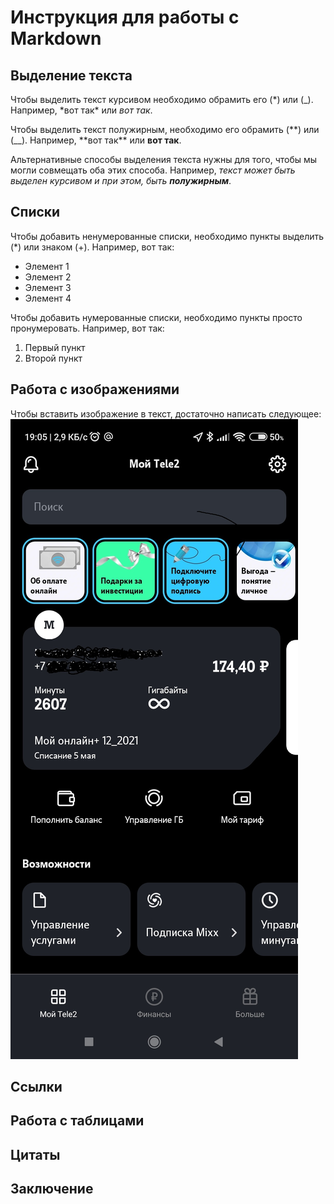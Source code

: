 # Инструкция для работы с Markdown

## Выделение текста

Чтобы выделить текст курсивом необходимо обрамить его (*) или (\_). Например, *вот так\* или _вот так_.

Чтобы выделить текст полужирным, необходимо его обрамить (**) или (\_\_). Например, **вот так\*\* или **вот так**.

Альтернативные способы выделения текста нужны для того, чтобы мы могли совмещать оба этих способа. Например, _текст может быть выделен курсивом и при этом, быть **полужирным**_.

## Списки

Чтобы добавить ненумерованные списки, необходимо пункты выделить (\*) или знаком (+). Например, вот так:

- Элемент 1
- Элемент 2
- Элемент 3
- Элемент 4

Чтобы добавить нумерованные списки, необходимо пункты просто пронумеровать. Например, вот так:

1. Первый пункт
2. Второй пункт

## Работа с изображениями

Чтобы вставить изображение в текст, достаточно написать следующее:
![Это скриншот](Screenshot.jpg)

## Ссылки

## Работа с таблицами

## Цитаты

## Заключение
